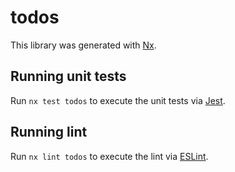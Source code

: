 # todos

This library was generated with [Nx](https://nx.dev).

## Running unit tests

Run `nx test todos` to execute the unit tests via [Jest](https://jestjs.io).

## Running lint

Run `nx lint todos` to execute the lint via [ESLint](https://eslint.org/).
